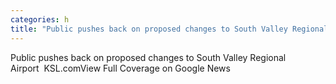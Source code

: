 ```yaml
---
categories: h
title: "Public pushes back on proposed changes to South Valley Regional Airport  KSLcom"
---
```

Public pushes back on proposed changes to South Valley Regional Airport&nbsp;&nbsp;KSL.comView Full Coverage on Google News